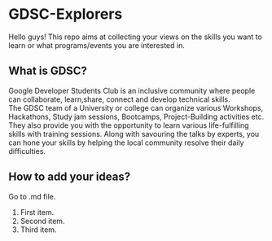 # GDSC-Explorers
Hello guys! This repo aims at collecting your views on the skills you want to learn or what programs/events you are interested in.

## What is GDSC?
Google Developer Students Club is an inclusive community where people can collaborate, learn,share, connect and develop technical skills. <br>
The GDSC team of a University or college can organize various Workshops, Hackathons, Study jam sessions, Bootcamps, Project-Building activities etc. They also provide you with the opportunity to learn various life-fulfilling skills with training sessions. Along with savouring the talks by experts, you can hone your skills by helping the local community resolve their daily difficulties.
## How to add your ideas?
Go to .md file.<br>
1. First item.
1. Second item.
1. Third item.
